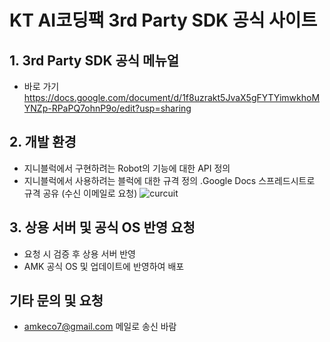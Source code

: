 # KT AI코딩팩 3rd Party SDK 공식 사이트

## 1. 3rd Party SDK 공식 메뉴얼
- 바로 가기
https://docs.google.com/document/d/1f8uzrakt5JvaX5gFYTYimwkhoMYNZp-RPaPQ7ohnP9o/edit?usp=sharing
## 2. 개발 환경 
- 지니블럭에서 구현하려는 Robot의 기능에 대한 API 정의
- 지니블럭에서 사용하려는 블럭에 대한 규격 정의
  .Google Docs 스프레드시트로 규격 공유 (수신 이메일로 요청)
  ![curcuit](https://github.com/amk-eco/official/blob/master/img/robot_api.png)

## 3. 상용 서버 및 공식 OS 반영 요청
- 요청 시 검증 후 상용 서버 반영
- AMK 공식 OS 및 업데이트에 반영하여 배포 

## 기타 문의 및 요청
- amkeco7@gmail.com 메일로 송신 바람
